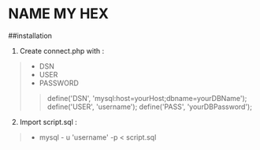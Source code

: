 # NAME MY HEX

##installation
1. Create connect.php with :  
>* DSN
>* USER
>* PASSWORD
>>define('DSN', 'mysql:host=yourHost;dbname=yourDBName');
  define('USER', 'username');
  define('PASS', 'yourDBPassword');
  
2. Import script.sql :
>* mysql - u 'username' -p < script.sql